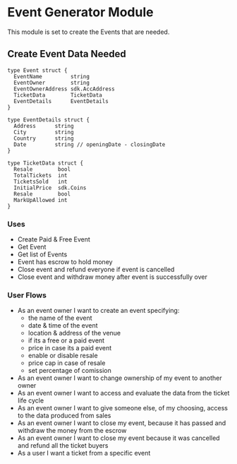 # Event Generator Module

This module is set to create the Events that are needed.

## Create Event Data Needed

```golang
type Event struct {
  EventName         string
  EventOwner        string
  EventOwnerAddress sdk.AccAddress
  TicketData        TicketData
  EventDetails      EventDetails
}
```

```golang
type EventDetails struct {
  Address      string
  City         string
  Country      string
  Date         string // openingDate - closingDate
}
```

```golang
type TicketData struct {
  Resale        bool
  TotalTickets  int
  TicketsSold   int
  InitialPrice  sdk.Coins
  Resale        bool
  MarkUpAllowed int
}
```

### Uses

- Create Paid & Free Event
- Get Event
- Get list of Events
- Event has escrow to hold money
- Close event and refund everyone if event is cancelled
- Close event and withdraw money after event is successfully over

### User Flows

- As an event owner I want to create an event specifying:
  - the name of the event
  - date & time of the event
  - location & address of the venue
  - if its a free or a paid event
  - price in case its a paid event
  - enable or disable resale
  - price cap in case of resale
  - set percentage of comission
- As an event owner I want to change ownership of my event to another owner
- As an event owner I want to access and evaluate the data from the ticket life cycle
- As an event owner I want to give someone else, of my choosing, access to the data produced from sales
- As an event owner I want to close my event, because it has passed and withdraw the money from the escrow
- As an event owner I want to close my event because it was cancelled and refund all the ticket buyers
- As a user I want a ticket from a specific event
